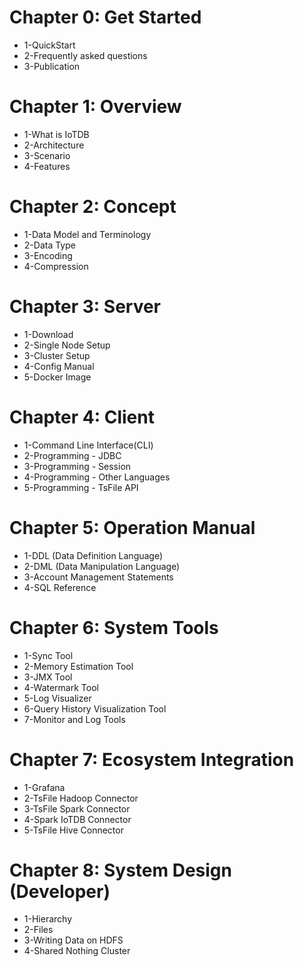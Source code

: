 <!--

    Licensed to the Apache Software Foundation (ASF) under one
    or more contributor license agreements.  See the NOTICE file
    distributed with this work for additional information
    regarding copyright ownership.  The ASF licenses this file
    to you under the Apache License, Version 2.0 (the
    "License"); you may not use this file except in compliance
    with the License.  You may obtain a copy of the License at

        http://www.apache.org/licenses/LICENSE-2.0

    Unless required by applicable law or agreed to in writing,
    software distributed under the License is distributed on an
    "AS IS" BASIS, WITHOUT WARRANTIES OR CONDITIONS OF ANY
    KIND, either express or implied.  See the License for the
    specific language governing permissions and limitations
    under the License.

-->


# Chapter 0: Get Started
* 1-QuickStart
* 2-Frequently asked questions
* 3-Publication
# Chapter 1: Overview
* 1-What is IoTDB
* 2-Architecture
* 3-Scenario
* 4-Features
# Chapter 2: Concept
* 1-Data Model and Terminology
* 2-Data Type
* 3-Encoding
* 4-Compression
# Chapter 3: Server
* 1-Download
* 2-Single Node Setup
* 3-Cluster Setup
* 4-Config Manual
* 5-Docker Image
# Chapter 4: Client
* 1-Command Line Interface(CLI)
* 2-Programming - JDBC
* 3-Programming - Session
* 4-Programming - Other Languages
* 5-Programming - TsFile API
# Chapter 5: Operation Manual
* 1-DDL (Data Definition Language)
* 2-DML (Data Manipulation Language)
* 3-Account Management Statements
* 4-SQL Reference
# Chapter 6: System Tools
* 1-Sync Tool
* 2-Memory Estimation Tool
* 3-JMX Tool
* 4-Watermark Tool
* 5-Log Visualizer
* 6-Query History Visualization Tool
* 7-Monitor and Log Tools
# Chapter 7: Ecosystem Integration
* 1-Grafana
* 2-TsFile Hadoop Connector
* 3-TsFile Spark Connector
* 4-Spark IoTDB Connector
* 5-TsFile Hive Connector
# Chapter 8: System Design (Developer)
* 1-Hierarchy
* 2-Files
* 3-Writing Data on HDFS
* 4-Shared Nothing Cluster
